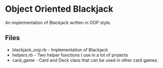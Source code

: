 Object Oriented Blackjack
=========================

An implementation of Blackjack written in OOP style.

Files
------

* blackjack_oop.rb - Implementation of Blackjack
* helpers.rb - Two helper functions I use in a lot of projects
* card_game - Card and Deck class that can be used in other card games.